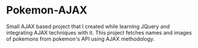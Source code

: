 # Pokemon-AJAX
Small AJAX based project that I created while learning JQuery and integrating AJAX techniques with it. This project fetches names and images of pokemons from pokemon's API using AJAX methodology.
